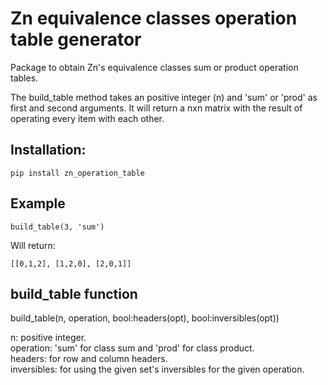 # Zn equivalence classes operation table generator

Package to obtain Zn's equivalence classes sum or product operation tables.

The build_table method takes an positive integer (n) and 'sum' or 'prod' as first and second arguments.
It will return a nxn matrix with the result of operating every item with each other.

## Installation:

``
    pip install zn_operation_table
``

## Example

``
    build_table(3, 'sum')
``

Will return:

``
    [[0,1,2], [1,2,0], [2,0,1]]
``

## build_table function

build_table(n, operation, bool:headers(opt), bool:inversibles(opt))

n: positive integer.  
operation: 'sum' for class sum and 'prod' for class product.  
headers: for row and column headers.  
inversibles: for using the given set's inversibles for the given operation.
